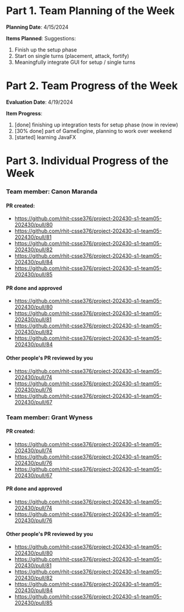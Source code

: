 # Part 1. Team Planning of the Week
**Planning Date**: 4/15/2024

**Items Planned**:
Suggestions:
1. Finish up the setup phase
2. Start on single turns (placement, attack, fortify)
3. Meaningfully integrate GUI for setup / single turns

# Part 2. Team Progress of the Week
**Evaluation Date**: 4/19/2024

**Item Progress**:
1. [done] finishing up integration tests for setup phase (now in review)
2. [30% done] part of GameEngine, planning to work over weekend
3. [started] learning JavaFX

# Part 3. Individual Progress of the Week
### Team member: Canon Maranda
#### PR created:
- https://github.com/rhit-csse376/project-202430-s1-team05-202430/pull/80
- https://github.com/rhit-csse376/project-202430-s1-team05-202430/pull/81
- https://github.com/rhit-csse376/project-202430-s1-team05-202430/pull/82
- https://github.com/rhit-csse376/project-202430-s1-team05-202430/pull/84
- https://github.com/rhit-csse376/project-202430-s1-team05-202430/pull/85

#### PR done and approved
- https://github.com/rhit-csse376/project-202430-s1-team05-202430/pull/80
- https://github.com/rhit-csse376/project-202430-s1-team05-202430/pull/81
- https://github.com/rhit-csse376/project-202430-s1-team05-202430/pull/82
- https://github.com/rhit-csse376/project-202430-s1-team05-202430/pull/84

#### Other people's PR reviewed by you
- https://github.com/rhit-csse376/project-202430-s1-team05-202430/pull/74
- https://github.com/rhit-csse376/project-202430-s1-team05-202430/pull/76
- https://github.com/rhit-csse376/project-202430-s1-team05-202430/pull/67

### Team member: Grant Wyness
#### PR created:
- https://github.com/rhit-csse376/project-202430-s1-team05-202430/pull/74
- https://github.com/rhit-csse376/project-202430-s1-team05-202430/pull/76
- https://github.com/rhit-csse376/project-202430-s1-team05-202430/pull/67

#### PR done and approved
- https://github.com/rhit-csse376/project-202430-s1-team05-202430/pull/74
- https://github.com/rhit-csse376/project-202430-s1-team05-202430/pull/76

#### Other people's PR reviewed by you
- https://github.com/rhit-csse376/project-202430-s1-team05-202430/pull/80
- https://github.com/rhit-csse376/project-202430-s1-team05-202430/pull/81
- https://github.com/rhit-csse376/project-202430-s1-team05-202430/pull/82
- https://github.com/rhit-csse376/project-202430-s1-team05-202430/pull/84
- https://github.com/rhit-csse376/project-202430-s1-team05-202430/pull/85
